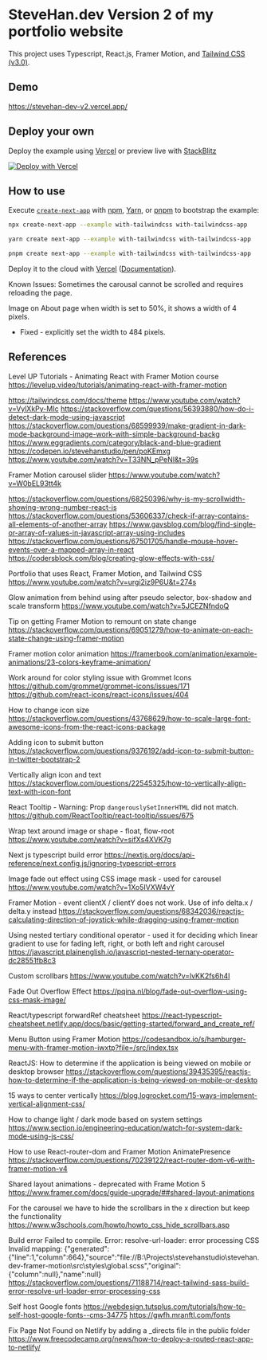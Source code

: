 # SteveHan.dev Version 2 of my portfolio website

This project uses Typescript, React.js, Framer Motion, and [Tailwind CSS](https://tailwindcss.com/) [(v3.0)](https://tailwindcss.com/blog/tailwindcss-v3).

## Demo
https://stevehan-dev-v2.vercel.app/

## Deploy your own

Deploy the example using [Vercel](https://vercel.com?utm_source=github&utm_medium=readme&utm_campaign=next-example) or preview live with [StackBlitz](https://stackblitz.com/github/vercel/next.js/tree/canary/examples/with-tailwindcss)

[![Deploy with Vercel](https://vercel.com/button)](https://vercel.com/new/git/external?repository-url=https://github.com/vercel/next.js/tree/canary/examples/with-tailwindcss&project-name=with-tailwindcss&repository-name=with-tailwindcss)

## How to use

Execute [`create-next-app`](https://github.com/vercel/next.js/tree/canary/packages/create-next-app) with [npm](https://docs.npmjs.com/cli/init), [Yarn](https://yarnpkg.com/lang/en/docs/cli/create/), or [pnpm](https://pnpm.io) to bootstrap the example:

```bash
npx create-next-app --example with-tailwindcss with-tailwindcss-app
```

```bash
yarn create next-app --example with-tailwindcss with-tailwindcss-app
```

```bash
pnpm create next-app --example with-tailwindcss with-tailwindcss-app
```

Deploy it to the cloud with [Vercel](https://vercel.com/new?utm_source=github&utm_medium=readme&utm_campaign=next-example) ([Documentation](https://nextjs.org/docs/deployment)).

Known Issues:
Sometimes the carousal cannot be scrolled and requires reloading the page.

Image on About page when width is set to 50%, it shows a width of 4 pixels.
- Fixed - explicitly set the width to 484 pixels.

## References

Level UP Tutorials - Animating React with Framer Motion course
https://levelup.video/tutorials/animating-react-with-framer-motion

https://tailwindcss.com/docs/theme
https://www.youtube.com/watch?v=VylXkPy-MIc
https://stackoverflow.com/questions/56393880/how-do-i-detect-dark-mode-using-javascript
https://stackoverflow.com/questions/68599939/make-gradient-in-dark-mode-background-image-work-with-simple-background-backg
https://www.eggradients.com/category/black-and-blue-gradient
https://codepen.io/stevehanstudio/pen/poKEmxg
https://www.youtube.com/watch?v=T33NN_pPeNI&t=39s

Framer Motion carousel slider
https://www.youtube.com/watch?v=W0bEL93tt4k

https://stackoverflow.com/questions/68250396/why-is-my-scrollwidth-showing-wrong-number-react-js
https://stackoverflow.com/questions/53606337/check-if-array-contains-all-elements-of-another-array
https://www.gavsblog.com/blog/find-single-or-array-of-values-in-javascript-array-using-includes
https://stackoverflow.com/questions/67501705/handle-mouse-hover-events-over-a-mapped-array-in-react
https://codersblock.com/blog/creating-glow-effects-with-css/

Portfolio that uses React, Framer Motion, and Tailwind CSS
https://www.youtube.com/watch?v=urgi2iz9P6U&t=274s

Glow animation from behind using after pseudo selector, box-shadow and scale transform
https://www.youtube.com/watch?v=5JCEZNfndoQ

Tip on getting Framer Motion to remount on state change
https://stackoverflow.com/questions/69051279/how-to-animate-on-each-state-change-using-framer-motion

Framer motion color animation
https://framerbook.com/animation/example-animations/23-colors-keyframe-animation/

Work around for color styling issue with Grommet Icons
https://github.com/grommet/grommet-icons/issues/171
https://github.com/react-icons/react-icons/issues/404

How to change icon size
https://stackoverflow.com/questions/43768629/how-to-scale-large-font-awesome-icons-from-the-react-icons-package

Adding icon to submit button
https://stackoverflow.com/questions/9376192/add-icon-to-submit-button-in-twitter-bootstrap-2

Vertically align icon and text
https://stackoverflow.com/questions/22545325/how-to-vertically-align-text-with-icon-font

React Tooltip - Warning: Prop `dangerouslySetInnerHTML` did not match.
https://github.com/ReactTooltip/react-tooltip/issues/675

Wrap text around image or shape - float, flow-root
https://www.youtube.com/watch?v=sifXs4XVK7g

Next js typescript build error
https://nextjs.org/docs/api-reference/next.config.js/ignoring-typescript-errors

Image fade out effect using CSS image mask - used for carousel
https://www.youtube.com/watch?v=1Xo5IVXW4vY

Framer Motion - event clientX / clientY does not work.  Use of info delta.x / delta.y instead
https://stackoverflow.com/questions/68342036/reactjs-calculating-direction-of-joystick-while-dragging-using-framer-motion

Using nested tertiary conditional operator - used it for deciding which linear gradient to use for fading left, right, or both left and right carousel
https://javascript.plainenglish.io/javascript-nested-ternary-operator-dc28551fb8c3

Custom scrollbars
https://www.youtube.com/watch?v=lvKK2fs6h4I

Fade Out Overflow Effect
https://pqina.nl/blog/fade-out-overflow-using-css-mask-image/

React/typescript forwardRef cheatsheet
https://react-typescript-cheatsheet.netlify.app/docs/basic/getting-started/forward_and_create_ref/

Menu Button using Framer Motion
https://codesandbox.io/s/hamburger-menu-with-framer-motion-iwxtp?file=/src/index.tsx

ReactJS: How to determine if the application is being viewed on mobile or desktop browser
https://stackoverflow.com/questions/39435395/reactjs-how-to-determine-if-the-application-is-being-viewed-on-mobile-or-deskto

15 ways to center vertically
https://blog.logrocket.com/15-ways-implement-vertical-alignment-css/

How to change light / dark mode based on system settings
https://www.section.io/engineering-education/watch-for-system-dark-mode-using-js-css/

How to use React-router-dom and Framer Motion AnimatePresence
https://stackoverflow.com/questions/70239122/react-router-dom-v6-with-framer-motion-v4

Shared layout animations - deprecated with Frame Motion 5
https://www.framer.com/docs/guide-upgrade/##shared-layout-animations

For the carousel we have to hide the scrollbars in the x direction but keep the functionality
https://www.w3schools.com/howto/howto_css_hide_scrollbars.asp

Build error
Failed to compile.
Error: resolve-url-loader: error processing CSS
  Invalid mapping: {"generated":{"line":1,"column":664},"source":"file://B:\\Projects\\stevehanstudio\\stevehan.dev-framer-motion\\src\\styles\\global.scss","original":{"column":null},"name":null}
https://stackoverflow.com/questions/71188714/react-tailwind-sass-build-error-resolve-url-loader-error-processing-css

Self host Google fonts
https://webdesign.tutsplus.com/tutorials/how-to-self-host-google-fonts--cms-34775
https://gwfh.mranftl.com/fonts

Fix Page Not Found on Netlify by adding a _directs file in the public folder
https://www.freecodecamp.org/news/how-to-deploy-a-routed-react-app-to-netlify/
